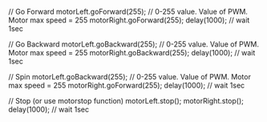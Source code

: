 // Go Forward
motorLeft.goForward(255); // 0-255 value. Value of PWM.         Motor max speed = 255
motorRight.goForward(255); 
delay(1000); // wait 1sec

// Go Backward
motorLeft.goBackward(255); // 0-255 value. Value of PWM.        Motor max speed = 255
motorRight.goBackward(255); 
delay(1000); // wait 1sec

// Spin
motorLeft.goBackward(255); // 0-255 value. Value of PWM.        Motor max speed = 255
motorRight.goForward(255); 
delay(1000); // wait 1sec

// Stop (or use motorstop function)
motorLeft.stop();
motorRight.stop();
delay(1000); // wait 1sec
